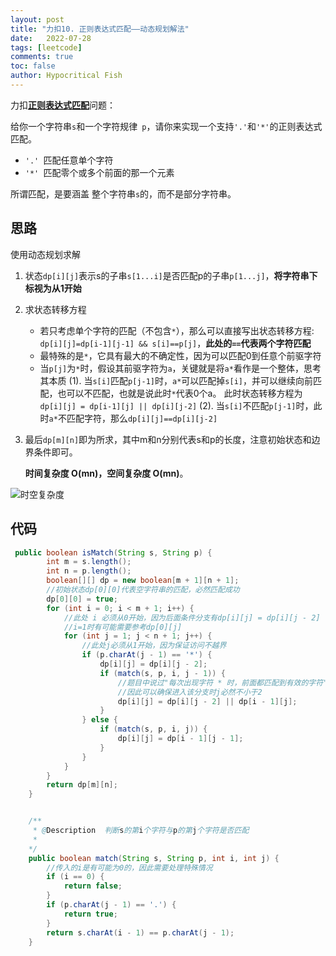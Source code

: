 ```yaml
---
layout: post
title: "力扣10. 正则表达式匹配——动态规划解法"
date:   2022-07-28
tags: [leetcode]
comments: true
toc: false
author: Hypocritical Fish
---
```


力扣[**正则表达式匹配**]( https://leetcode.cn/problems/regular-expression-matching/)问题：

给你一个字符串` s `和一个字符规律` p`，请你来实现一个支持` '.' `和` '*' `的正则表达式匹配。

* `'.' `匹配任意单个字符
* `'*' `匹配零个或多个前面的那一个元素

所谓匹配，是要涵盖 整个字符串`s`的，而不是部分字符串。

<!-- more -->



## 思路

使用动态规划求解
1. 状态`dp[i][j]`表示s的子串`s[1...i]`是否匹配p的子串`p[1...j]`，**将字符串下标视为从1开始**
2. 求状态转移方程
    - 若只考虑单个字符的匹配（不包含`*`），那么可以直接写出状态转移方程:
    `dp[i][j]=dp[i-1][j-1] && s[i]==p[j]`，**此处的`==`代表两个字符匹配**
    - 最特殊的是`*`，它具有最大的不确定性，因为可以匹配0到任意个前驱字符
    - 当`p[j]`为`*`时，假设其前驱字符为`a`，关键就是将`a*`看作是一个整体，思考其本质
    (1). 当`s[i]`匹配`p[j-1]`时，`a*`可以匹配掉`s[i]`，并可以继续向前匹配，也可以不匹配，也就是说此时`*`代表0个a。
        此时状态转移方程为 `dp[i][j] = dp[i-1][j] || dp[i][j-2]`
    (2). 当`s[i]`不匹配`p[j-1]`时，此时`a*`不匹配字符，那么`dp[i][j]==dp[i][j-2]`


3. 最后`dp[m][n]`即为所求，其中m和n分别代表s和p的长度，注意初始状态和边界条件即可。

    **时间复杂度 O(mn)，空间复杂度 O(mn)**。

    

![时空复杂度](https://hypofish-crowdfunding.oss-cn-shanghai.aliyuncs.com/myblog/leetcode-10-1.png)



## 代码


```java
 public boolean isMatch(String s, String p) {
        int m = s.length();
        int n = p.length();
        boolean[][] dp = new boolean[m + 1][n + 1];
        //初始状态dp[0][0]代表空字符串的匹配，必然匹配成功
        dp[0][0] = true;
        for (int i = 0; i < m + 1; i++) {
            //此处 i 必须从0开始，因为后面条件分支有dp[i][j] = dp[i][j - 2] || dp[i - 1][j]，
            //i=1时有可能需要参考dp[0][j]
            for (int j = 1; j < n + 1; j++) {
                //此处j必须从1开始，因为保证访问不越界
                if (p.charAt(j - 1) == '*') {
                    dp[i][j] = dp[i][j - 2];
                    if (match(s, p, i, j - 1)) {
                        //题目中说过"每次出现字符 * 时，前面都匹配到有效的字符"
                        //因此可以确保进入该分支时j必然不小于2
                        dp[i][j] = dp[i][j - 2] || dp[i - 1][j];
                    }
                } else {
                    if (match(s, p, i, j)) {
                        dp[i][j] = dp[i - 1][j - 1];
                    }
                }
            }
        }
        return dp[m][n];
    }


    /**
     * @Description  判断s的第i个字符与p的第j个字符是否匹配
     *
    */
    public boolean match(String s, String p, int i, int j) {
        //传入的i是有可能为0的，因此需要处理特殊情况
        if (i == 0) {
            return false;
        }
        if (p.charAt(j - 1) == '.') {
            return true;
        }
        return s.charAt(i - 1) == p.charAt(j - 1);
    }
```
